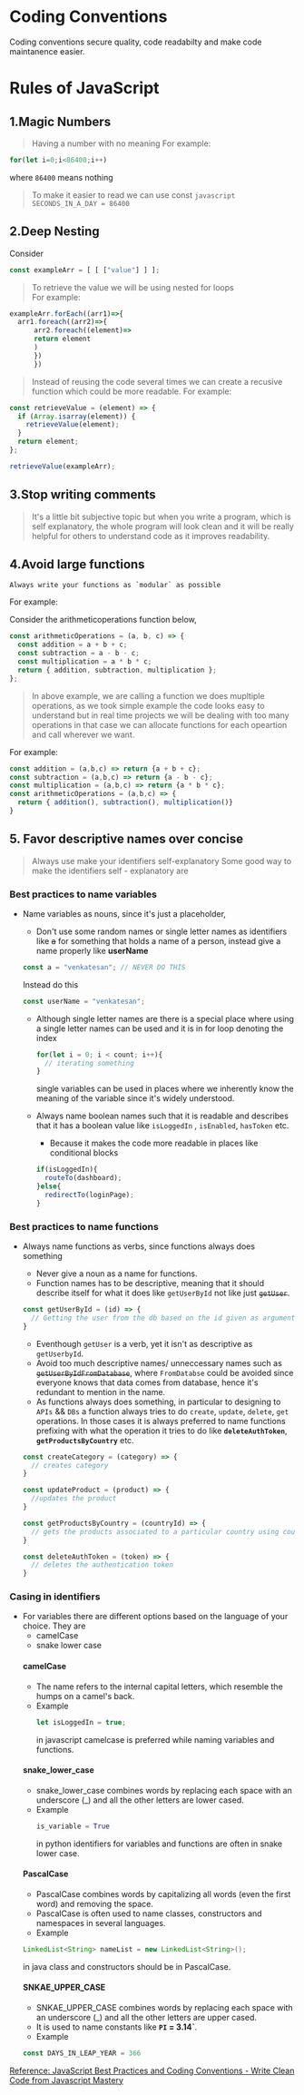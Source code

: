 # Coding Conventions

Coding conventions secure quality, code readabilty and make code maintanence easier.

# Rules of JavaScript

## 1.Magic Numbers

  > Having a number with no meaning
  For example: 

  ```javascript
  for(let i=0;i<86400;i++)
  ```
  where `86400` means nothing
  
  > To make it easier to read we can use const 
    ```javascript
    SECONDS_IN_A_DAY = 86400
    ```

## 2.Deep Nesting


  Consider

  ```javascript
  const exampleArr = [ [ ["value"] ] ];
  ```

  > To retrieve the value we will be using nested for loops  
  For example:

  ```javascript
  exampleArr.forEach((arr1)=>{
    arr1.foreach((arr2)=>{
        arr2.foreach((element)=>
        return element
        )
        })
        })
  ```

  > Instead of reusing the code several times we can create a recusive function which could be more readable.
  For example:

  ```javascript
  const retrieveValue = (element) => {
    if (Array.isarray(element)) {
      retrieveValue(element);
    }
    return element;
  };

  retrieveValue(exampleArr);
  ```

## 3.Stop writing comments

  > It's a little bit subjective topic but when you write a program, which is self explanatory, the whole program will look clean and
  > it will be really helpful for others to understand code as it improves readability.

## 4.Avoid large functions

  ```
  Always write your functions as `modular` as possible
  ```

  For example:

  Consider the arithmeticoperations function below,

  ```javascript
  const arithmeticOperations = (a, b, c) => {
    const addition = a + b + c;
    const subtraction = a - b - c;
    const multiplication = a * b * c;
    return { addition, subtraction, multiplication };
  };
  ```

  > In above example, we are calling a function we does mupltiple operations, as we took simple example the code looks easy to understand but
  > in real time projects we will be dealing with too many operations in that case we can allocate functions for each opeartion and call
  > wherever we want.

  For example:

  ```javascript
  const addition = (a,b,c) => return {a + b + c};
  const subtraction = (a,b,c) => return {a - b - c};
  const multiplication = (a,b,c) => return {a * b * c};
  const arithmeticOperations = (a,b,c) => {
    return { addition(), subtraction(), multiplication()}
  }
  ```

## 5. Favor descriptive names over concise

  > Always use make your identifiers self-explanatory
  > Some good way to make the identifiers self - explanatory are

  ### Best practices to name variables

  - Name variables as nouns, since it's just a placeholder,
    - Don't use some random names or single letter names as identifiers like ~~a~~ for something that holds a name of a person, instead give a name properly like **userName**

    ```javascript
    const a = "venkatesan"; // NEVER DO THIS
    ```

    Instead do this

    ```javascript
    const userName = "venkatesan";
    ```

    - Although single letter names are there is a special place where using a single letter names can be used and it is in for loop denoting the index

      ```javascript
      for(let i = 0; i < count; i++){
        // iterating something
      }
      ```
      single variables can be used in places where we inherently know the meaning of the variable since it's widely understood.

    - Always name boolean names such that it is readable and describes that it has a boolean value like `isLoggedIn` , `isEnabled`, `hasToken` etc.
      - Because it makes the code more readable in places like conditional blocks
      ```javascript
      if(isLoggedIn){
        routeTo(dashboard);
      }else{
        redirectTo(loginPage);
      }
      ```
    

  ### Best practices to name functions

  - Always name functions as verbs, since functions always does something
    - Never give a noun as a name for functions.
    - Function names has to be descriptive, meaning that it should describe itself for what it does like `getUserById` not like just ~~`getUser`~~.


    ```javascript
    const getUserById = (id) => {
      // Getting the user from the db based on the id given as argument
    }
    ```

    - Eventhough `getUser` is a verb, yet it isn't as descriptive as `getUserbyId`.
    - Avoid too much descriptive names/ unneccessary names such as ~~`getUserByIdFromDatabase`~~, where `FromDatabse` could be avoided since everyone knows that data comes from database, hence it's redundant to mention in the name.
    - As functions always does something, in particular to designing to `APIs` && `DBs`
    a function always tries to do `create`, `update`, `delete`, `get` operations. In those cases it is always preferred to name functions prefixing with what the operation it tries to do like **`deleteAuthToken`**, **`getProductsByCountry`** etc.


    ```javascript
    const createCategory = (category) => {
      // creates category 
    }

    const updateProduct = (product) => {
      //updates the product
    }

    const getProductsByCountry = (countryId) => {
      // gets the products associated to a particular country using countryId
    }

    const deleteAuthToken = (token) => {
      // deletes the authentication token
    }
    ```
  ### Casing in identifiers
  - For variables there are different options based on the language of your choice. They are
    - camelCase
    - snake lower case
    #### camelCase
      - The name refers to the internal capital letters, which resemble the humps on a camel's back. 
      - Example
        ```javascript
        let isLoggedIn = true;
        ```
        in javascript camelcase is preferred while naming variables and functions.
    #### snake_lower_case
      - snake_lower_case combines words by replacing each space with an underscore (_) and all the other letters are lower cased.
      - Example
        ```python
        is_variable = True
        ```
        in python identifiers for variables and functions are often in snake lower case.
    #### PascalCase
      - PascalCase combines words by capitalizing all words (even the first word) and removing the space.
      - PascalCase is often used to name classes, constructors and namespaces in several languages.
      - Example
      ```java
      LinkedList<String> nameList = new LinkedList<String>();
      ```
      in java class and constructors should be in PascalCase.
    #### SNKAE_UPPER_CASE
      - SNKAE_UPPER_CASE combines words by replacing each space with an underscore (_) and all the other letters are upper cased.
      - It is used to name constants like **`PI` = 3.14`**.
      - Example
      ```javascript
      const DAYS_IN_LEAP_YEAR = 366
      ```


[Reference: JavaScript Best Practices and Coding Conventions - Write Clean Code from Javascript Mastery](https://www.youtube.com/watch?v=RMN_bkZ1KM0&ab_channel=JavaScriptMastery)